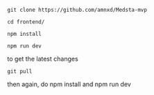 ```
git clone https://github.com/amnxd/Medsta-mvp
```

```
cd frontend/
```

```
npm install
```

```
npm run dev
```

to get the latest changes
```
git pull
```

then again, do npm install and npm run dev